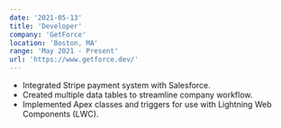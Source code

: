 ```yaml
---
date: '2021-05-13'
title: 'Developer'
company: 'GetForce'
location: 'Boston, MA'
range: 'May 2021 - Present'
url: 'https://www.getforce.dev/'
---
```


- Integrated Stripe payment system with Salesforce.
- Created multiple data tables to streamline company workflow.
- Implemented Apex classes and triggers for use with Lightning Web Components (LWC).
